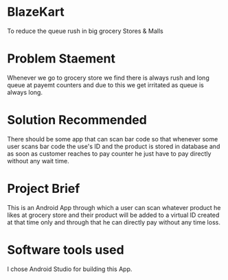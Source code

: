 # BlazeKart
To reduce the queue rush in big grocery Stores &amp; Malls

# Problem Staement
Whenever we go to grocery store we find there is always rush and long queue at payemt counters and due to this we get irritated as queue is always long.

# Solution Recommended
There should be some app that can scan bar code so that whenever some user scans bar code the use's ID and the product is stored in database and as soon as customer reaches to pay counter he just have to pay directly without any wait time.

# Project Brief 
This is an Android App through which a user can scan whatever product he likes at grocery store and their product will be added to a virtual ID created at that time only and through that he can directly pay without any time loss.


# Software tools used
I chose Android Studio for building this App.
